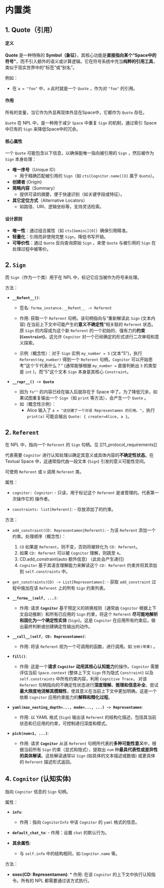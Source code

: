 # 内置类

## 1. Quote（引用）

#### 定义

**Quote** 是一种特殊的 **Symbol（象征）**，其核心功能是**直接指向某个“Space中的符号”**，而不引入额外的语义或计算逻辑。它在符号系统中充当**纯粹的引用工具**，类似于现实世界中的“标签”或“别名”。

例如：
- 在 `a = "foo"` 中，`a` 此时就是一个 `Quote` ，作为对 `"foo"` 的引用。

#### 作用  

所有的变量，当它作为外显再现体外显在Space中，它都作为 `Quote` 存在。

`Quote` 在 NPL 中，是一种用于减少 `Space` 中重复 `Sign` 的机制，通过索引 Space 中已有的 `Sign` 来降低Space中的冗余。  

#### 核心属性  

一个 `Quote` 可能包含以下信息，以确保能唯一指向被引用的 `Sign` ，然后被作为 `Sign` 本身处理：  
- **唯一序号**（Unique ID）  
	- 用于精确匹配被引用的 `Sign`（如 `cts[Cognitor.name][X]` 属于 `Quote`）。
- **创建者** (Origin)
- **简略内容**（Summary）  
	- 提供可读的摘要，便于快速识别（如关键字段或特征）。  
- **其它定位方式**（Alternative Locators）  
	- 如路径、URI、逻辑坐标等，支持灵活检索。  

#### 设计原则
- **唯一性**：通过组合属性（如 `cts[Gemini][0]`）确保引用精准。
- **轻量化**：引用而非使用完整 `Sign`，降低书写开销。
- **可等价性**：通过 `Quote` 反向查询原始 `Sign` ，来使 `Quote` 与被引用的 `Sign` 在处理过程中被等价。


## 2. `Sign`

而 `Sign`（作为一个类）用于在 NPL 中，标记它应当被作为符号来处理。

方法：

-   **`__Refent__()`**:
    -   签名: `forma_instance.__Refent__ -> Referent`

	-   作用: 获取一个 `Referent` 句柄，该句柄指向与“重新解读此 `Sign` (文本内容) 在当前上下文中可能产生的**意义不确定性**”相关联的 `Referent` 状态。原 `Sign` 的内容成为这个新 `Referent` 的一个初始的、强有力的**约束 (`Constraint`)**。这允许 `Cognitor` 对一个已经确定的形式进行二次审视和意义探索。

    -   示例（概念性）：对于 `Sign` 实例 `my_number = 5` (文本"5")，执行 `Referent(my_number)` 得到一个 `Referent` 句柄，`Cognitor` 可以开始思考“这个'5'代表什么？” (通常能够根据 `my_number =` 直接判断出 `5` 的类型是 `int` )，而"5"这个文本 `Sign` 本身是其核心 `Constraint`。

-  **`__repr__() -> Quote`**
	- 因为 `fo""` 的内容已经在输入后就存在于 Space 中了。为了降低冗余，如果试图重复输出一个 `Sign`（如 `print` 等方法），会产生一个 `Quote` 。
	- 如（概念性示例）：
		- Alice 输入了 `a = "这创建了一个对该 Representamen 的引用。"`，执行 `print(a)` 可能会输出 `Quote: { creater=Alice, a }`。


## 2. `Referent`

在 NPL 中，指向一个 `Referent` 的 `Sign` 句柄。见 [[11_protocol_requirements]]

代表需要 `Cognitor` 进行认知处理以确定其意义或具体内容的**不确定性状态**。在 Textual Space 中，这通常指代由一段文本 (`Sign`) 引发的意义可能性空间。

可使用 `Referent` 或 `U` 调用 `Referent` 类。

属性：

-    `cognitor: Cognitor`: 
	- 只读，用于标记这个 `Referent` 是谁管理的。代表第一次操作它的 操作者。

-    `constraints: list[Referent]`: 
	- 存放添加了的约束。

方法：

-    `add_constraint(CD: Representamen|Referent)`: 
	- 为该 `Referent` 添加一个约束。处理顺序（概念性）：
		1. `CD` 如果是 `Referent`，则不变，否则将被转化为 `CD: Referent`。
		2. 如果 `CD: Referent` 可以被 `Cognitor` 理解，则跳至 `4`。
		3. CD.add_constraint(auto 额外信息) （此处会产生递归）
		4. `Cognitor` 基于其语言理解能力来解读这个 `CD: Referent` 约束并将其添加到 `self.constraints` 中。

-    `get_constraints(CD) -> List[Representamen]`: 
	- 获取 `add_constraint` 过程中施加在该 `Referent` 上的所有 `Sign` 约束列表。

-   **`__forma__(self, ...)`**:
    -   作用: 请求 **`Cognitor`** 基于预定义的转换规则（通常由 `Cognitor` 根据上下文自动推断）和所有已应用的 `Sign` 约束，将这个 `Referent` **尽可能地解析和固化为一个确定性实体** (`Sign`)。这是 `Cognitor` 在应用所有约束后，做出最终判断或创建确定性输出的动作。

-   **`__call__(self, CD: Representamen)`**:
    -   作用: 将该 `Referent` 视为一个可调用的函数，进行调用。如 `分析(苹果)` 。

-   **`fill()`**:
    -   作用: 这是一个**请求 `Cognitor` 动用其核心认知能力**的操作。`Cognitor` 需要评估当前 `Space.context` (整体上下文 `Sign` 作为隐式 `Constraint`) 以及 `self.constraints` 中所有约束内容，利用 `Cognitive Trace`， 对该 `Referent` 句柄指向的不确定性状态进行**深度理解、推理和信息补全**，尝试**最大限度地消解其模糊性**，使其意义在当前上下文中更加明确。这是一个依赖 `Cognitor` 应用约束能力的**解释和精化过程**。

-   **`yaml(max_nesting_depth=..., mode=..., ...) -> Representamen`**:
    -   作用: 以 YAML 格式 (`Sign`) 输出该 `Referent` 的结构化描述，包括其当前状态和已应用的约束，可控制递归深度和模式。

-   **`pick(num=1, ...)`**:
    -   作用: 请求 **`Cognitor`** 从该 `Referent` 句柄所代表的**多种可能性意义**中，根据当前所有 `Sign` 约束（显式和隐式），提取出 `num` 种**最具代表性或差异性的具体解读**。这些解读通常以 `Sign` (如具体的文本描述或数值) 或更具体的 `Referent` 描述形式返回。
## 4. `Cognitor` (认知实体)

指向 `Cognitor` 信息的 `Sign` 句柄。

属性：
-   **`info`**:
    - 作用：指向 `CognitorInfo` 中该 `Cognitor` 的 `yaml` 格式的信息。

-    **`default_chat_to`**:
	- 作用：设置 `chat` 的默认行为。

-   **其余属性**:
	* 与 `self.info` 中的结构相同，如 `Cognitor.name` 等。

方法：
-    **exec(CD: Representamen)**:
	* 作用: 在该 `Cognitor` 的上下文中执行认知指令。所有的 NPL 都需要通过该方式执行。